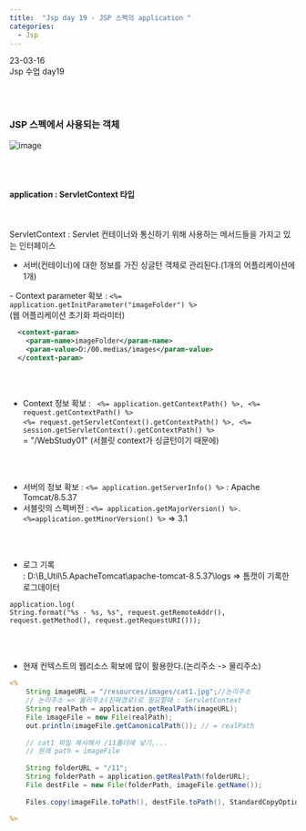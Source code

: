 ```yaml
---
title:  "Jsp day 19 - JSP 스펙의 application "
categories:
  - Jsp
---
```


23-03-16<br>
Jsp 수업 day19

<br><br>


### JSP 스펙에서 사용되는 객체

![image](https://user-images.githubusercontent.com/108390474/225577699-e1ec34b2-bc8d-4014-a86a-0cf06a2e8970.png)

<br><br>

#### application : ServletContext 타입

<br>

ServletContext
: Servlet 컨테이너와 통신하기 위해 사용하는 메서드들을 가지고 있는 인터페이스<br>

- 서버(컨테이너)에 대한 정보를 가진 싱글턴 객체로 관리된다.(1개의 어플리케이션에 1개)

 \- Context parameter 확보 : ```<%= application.getInitParameter("imageFolder") %>```<br>
 (웹 어플리케이션 초기화 파라미터)
 
```xml
  <context-param>
	<param-name>imageFolder</param-name>  
	<param-value>D:/00.medias/images</param-value>
  </context-param>
```

<br><br>

- Context 정보 확보 : ``` <%= application.getContextPath() %>, <%= request.getContextPath() %>```<br>
```<%= request.getServletContext().getContextPath() %>, <%= session.getServletContext().getContextPath() %>```<br>
= "/WebStudy01" (서블릿 context가 싱글턴이기 때문에) <br>

<br><br>

- 서버의 정보 확보 : ```<%= application.getServerInfo() %>``` : Apache Tomcat/8.5.37<br>
- 서블릿의 스펙버전 : ```<%= application.getMajorVersion() %>.<%=application.getMinorVersion() %>``` => 3.1<br>

<br><br>

- 로그 기록<br>
: D:\B_Util\5.ApacheTomcat\apache-tomcat-8.5.37\logs => 톰캣이 기록한 로그데이터 <br>

```
application.log(
String.format("%s - %s, %s", request.getRemoteAddr(), request.getMethod(), request.getRequestURI()));
```

<br><br>

- 현재 컨텍스트의 웹리소스 확보에 많이 활용한다.(논리주소 -> 물리주소)

```jsp
<%
	String imageURL = "/resources/images/cat1.jpg";//논리주소
	// 논리주소 => 물리주소(진짜경로)로 필요할때 : ServletContext
	String realPath = application.getRealPath(imageURL);
	File imageFile = new File(realPath);
	out.println(imageFile.getCanonicalPath()); // = realPath
			
	// cat1 파일 복사해서 /11폴더에 넣기,...
	// 원래 path = imageFile
	
	String folderURL = "/11";
	String folderPath = application.getRealPath(folderURL);
	File destFile = new File(folderPath, imageFile.getName());
	
	Files.copy(imageFile.toPath(), destFile.toPath(), StandardCopyOption.REPLACE_EXISTING);
	
%>
```

